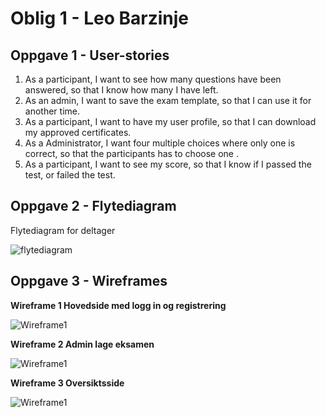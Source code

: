 # Oblig 1 - Leo Barzinje #

## Oppgave 1 - User-stories ##

<ol>
<li>As a participant, I want to see how many questions have been answered, so that I know how many I have left.</li>
<li>As an admin, I want to save the exam template, so that I can use it for another time.</li>
<li>As a participant, I want to have my user profile, so that I can download my approved certificates. </li>
<li>As a Administrator, I want four multiple choices where only one is correct, so that the participants has to choose one .</li>
<li>As a participant, I want to see my score, so that I know if I passed the test, or failed the test. </li>
</ol>


## Oppgave 2 - Flytediagram

Flytediagram for deltager

![flytediagram ](https://gyazo.com/7d4b9c5fe4f2bd78de8be401c66e25de.png)

## Oppgave 3 - Wireframes

**Wireframe 1 Hovedside med logg in og registrering**

![Wireframe1 ](https://gyazo.com/34ee84710136a392d687cf2e420ed5f1.png)

**Wireframe 2 Admin lage eksamen**

![Wireframe1 ](https://gyazo.com/fac2c41e0ffc2cddc19dbd7f26e4259d.png)

**Wireframe 3 Oversiktsside**

![Wireframe1 ](https://gyazo.com/75d272ccee48421616837bbfd50af01f.png)
